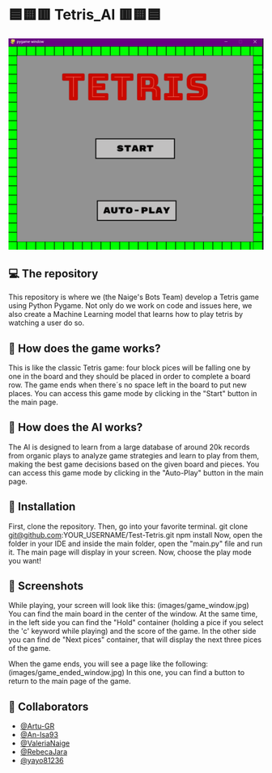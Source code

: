 # 🟦🟨🟥 Tetris_AI 🟥🟨🟦
![](images/tetris.png)

## 💻 The repository
This repository is where we (the Naige's Bots Team) develop a Tetris game using Python Pygame. Not only do we work on code and issues here, we also create a Machine Learning model that learns how to play tetris by watching a user do so.

## 🎲 How does the game works?
This is like the classic Tetris game: four block pices will be falling one by one in the board and they should be placed in order to complete a board row. The game ends when there´s no space left in the board to put new places. You can access this game mode by clicking in the "Start" button in the main page.

## 🔮 How does the AI works?
The AI is designed to learn from a large database of around 20k records from organic plays to analyze game strategies and learn to play from them, making the best game decisions based on the given board and pieces. You can access this game mode by clicking in the "Auto-Play" button in the main page.

## 🚀 Installation
First, clone the repository. Then, go into your favorite terminal.
    git clone git@github.com:YOUR_USERNAME/Test-Tetris.git
    npm install
Now, open the folder in your IDE and inside the main folder, open the "main.py" file and run it. The main page will display in your screen. Now, choose the play mode you want!

## 📸 Screenshots
While playing, your screen will look like this:
(images/game_window.jpg)
You can find the main board in the center of the window. At the same time, in the left side you can find the "Hold" container (holding a pice if you select the 'c' keyword while playing) and the score of the game. In the other side you can find de "Next pices" container, that will display the next three pices of the game.

When the game ends, you will see a page like the following:
(images/game_ended_window.jpg)
In this one, you can find a button to return to the main page of the game.

## 👥 Collaborators
- [@Artu-GR](https://github.com/Artu-GR)
- [@An-Isa93](https://github.com/An-Isa93)
- [@ValeriaNaige](https://github.com/ValeriaNaige)
- [@RebecaJara](https://github.com/RebecaJara)
- [@yayo81236](https://github.com/yayo81236)
